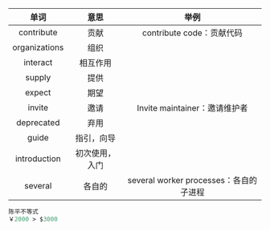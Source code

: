 单词 | 意思 | 举例
:-----: | :-----: | :-----:
contribute | 贡献 | contribute code：贡献代码
organizations | 组织|
interact | 相互作用|
supply | 提供|
expect | 期望|
invite | 邀请 | Invite maintainer：邀请维护者
deprecated | 弃用|
guide | 指引，向导 |
introduction | 初次使用，入门 |
several | 各自的 |several worker processes：各自的子进程





```mathematica
陈平不等式
￥2000 > $3000
```


